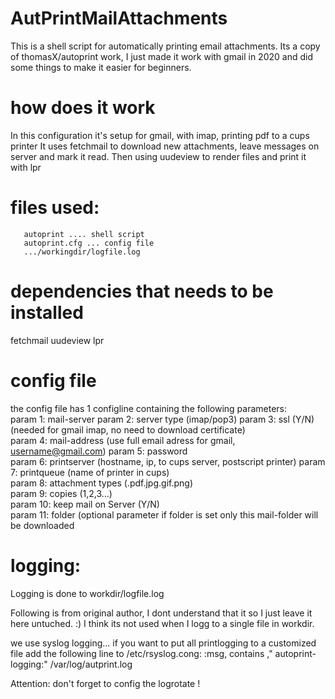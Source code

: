 # AutPrintMailAttachments 

This is a shell script for automatically printing email attachments.
Its a copy of thomasX/autoprint work, I just made it work with gmail in 2020 and did some things to make it easier for beginners.


# how does it work
In this configuration it's setup for gmail, with imap, printing pdf to a cups printer
It uses fetchmail to download new attachments, leave messages on server and mark it read. 
Then using uudeview to render files and print it with lpr



# files used:
       autoprint .... shell script
       autoprint.cfg ... config file
       .../workingdir/logfile.log
 
 
# dependencies that needs to be installed
 fetchmail uudeview lpr
          
       
# config file
the config file has 1 configline containing the following parameters:         
    param 1:  mail-server 
    param 2:  server type (imap/pop3)
    param 3:  ssl (Y/N)       (needed for gmail imap, no need to download certificate)    
    param 4:  mail-address    (use full email adress for gmail, username@gmail.com)
    param 5:  password         
    param 6:  printserver     (hostname, ip, to cups server, postscript printer)
    param 7:  printqueue      (name of printer in cups)   
    param 8:  attachment types (.pdf.jpg.gif.png)         
    param 9:  copies           (1,2,3...)                           
    param 10:  keep mail on Server (Y/N)                  
    param 11:  folder  (optional parameter if folder is set only this mail-folder will be downloaded  
    
    
    
# logging:    
    
   Logging is done to workdir/logfile.log
    
 Following is from original author, I dont understand that it so I just leave it here untuched. :)
 I think its not used when I logg to a single file in workdir.
 
we use syslog logging... if you want to put all printlogging to a customized file add the following line to /etc/rsyslog.cong:
:msg, contains ," autoprint-logging:"  /var/log/autprint.log

Attention: don't forget to config the logrotate ! 


   
   
   
